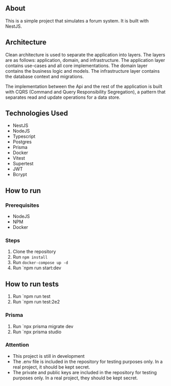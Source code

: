 ## About

This is a simple project that simulates a forum system. It is built with NestJS.

## Architecture
Clean architecture is used to separate the application into layers. The layers are as follows: application, domain, and infrastructure. The application layer contains use-cases and all core implementations. The domain layer contains the business logic and models. The infrastructure layer contains the database context and migrations.

The implementation between the Api and the rest of the application is built with CQRS (Command and Query Responsibility Segregation), a pattern that separates read and update operations for a data store.

## Technologies Used
- NestJS
- NodeJS
- Typescript
- Postgres
- Prisma
- Docker
- Vitest
- Supertest
- JWT
- Bcrypt

## How to run

### Prerequisites
- NodeJS
- NPM
- Docker

### Steps
1. Clone the repository
2. Run `npm install`
3. Run `docker-compose up -d`
4. Run `npm run start:dev

## How to run tests
1. Run `npm run test
2. Run `npm run test:2e2

### Prisma
1. Run `npx prisma migrate dev
2. Run `npx prisma studio

### Attention
- This project is still in development
- The .env file is included in the repository for testing purposes only. In a real project, it should be kept secret.
- The private and public keys are included in the repository for testing purposes only. In a real project, they should be kept secret.